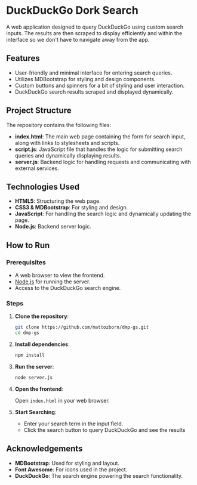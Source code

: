 # DuckDuckGo Dork Search

A web application designed to query DuckDuckGo using custom search inputs. The results are then scraped to display efficiently and within the interface so we don't have to navigate away from the app.

## Features

- User-friendly and minimal interface for entering search queries.
- Utilizes MDBootstrap for styling and design components.
- Custom buttons and spinners for a bit of styling and user interaction.
- DuckDuckGo search results scraped and displayed dynamically.
  
## Project Structure

The repository contains the following files:

- **index.html**: The main web page containing the form for search input, along with links to stylesheets and scripts.
- **script.js**: JavaScript file that handles the logic for submitting search queries and dynamically displaying results.
- **server.js**: Backend logic for handling requests and communicating with external services.

## Technologies Used

- **HTML5**: Structuring the web page.
- **CSS3 & MDBootstrap**: For styling and design.
- **JavaScript**: For handling the search logic and dynamically updating the page.
- **Node.js**: Backend server logic.

## How to Run

### Prerequisites

- A web browser to view the frontend.
- [Node.js](https://nodejs.org/) for running the server.
- Access to the DuckDuckGo search engine.

### Steps

1. **Clone the repository**:

   ```bash
   git clone https://github.com/mattozborn/dmp-gs.git
   cd dmp-gs
   ```

2. **Install dependencies**:

   ```bash
   npm install
   ```

3. **Run the server**:

   ```bash
   node server.js
   ```

4. **Open the frontend**:

   Open `index.html` in your web browser.

5. **Start Searching**:

   - Enter your search term in the input field.
   - Click the search button to query DuckDuckGo and see the results

## Acknowledgements

- **MDBootstrap**: Used for styling and layout.
- **Font Awesome**: For icons used in the project.
- **DuckDuckGo**: The search engine powering the search functionality.

